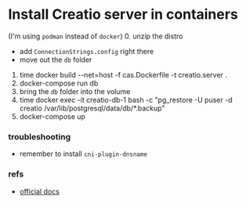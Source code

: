 # Install Creatio server in containers

(I'm using `podman` instead of `docker`)
0. unzip the distro
   * add `ConnectionStrings.config` right there
   * move out the `db` folder
1. time docker build --net=host -f cas.Dockerfile -t creatio.server .
2. docker-compose run db
3. bring the `db` folder into the volume
4. time docker exec -it creatio-db-1 bash -c "pg_restore -U puser -d creatio /var/lib/postgresql/data/db/*.backup"
9. docker-compose up

### troubleshooting

* remember to install `cni-plugin-dnsname`

### refs

* [official docs](https://academy.creatio.com/docs/user/on_site_deployment/general_deployment_procedure/general_creatio_deployment_procedure)
